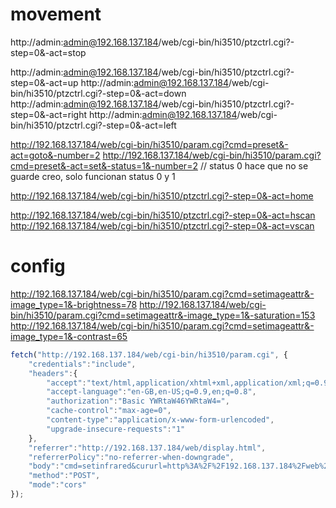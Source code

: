# movement

http://admin:admin@192.168.137.184/web/cgi-bin/hi3510/ptzctrl.cgi?-step=0&-act=stop

http://admin:admin@192.168.137.184/web/cgi-bin/hi3510/ptzctrl.cgi?-step=0&-act=up
http://admin:admin@192.168.137.184/web/cgi-bin/hi3510/ptzctrl.cgi?-step=0&-act=down
http://admin:admin@192.168.137.184/web/cgi-bin/hi3510/ptzctrl.cgi?-step=0&-act=right
http://admin:admin@192.168.137.184/web/cgi-bin/hi3510/ptzctrl.cgi?-step=0&-act=left
 

http://192.168.137.184/web/cgi-bin/hi3510/param.cgi?cmd=preset&-act=goto&-number=2
http://192.168.137.184/web/cgi-bin/hi3510/param.cgi?cmd=preset&-act=set&-status=1&-number=2
// status 0 hace que no se guarde creo, solo funcionan status 0 y 1

http://192.168.137.184/web/cgi-bin/hi3510/ptzctrl.cgi?-step=0&-act=home

http://192.168.137.184/web/cgi-bin/hi3510/ptzctrl.cgi?-step=0&-act=hscan
http://192.168.137.184/web/cgi-bin/hi3510/ptzctrl.cgi?-step=0&-act=vscan

# config

http://192.168.137.184/web/cgi-bin/hi3510/param.cgi?cmd=setimageattr&-image_type=1&-brightness=78
http://192.168.137.184/web/cgi-bin/hi3510/param.cgi?cmd=setimageattr&-image_type=1&-saturation=153
http://192.168.137.184/web/cgi-bin/hi3510/param.cgi?cmd=setimageattr&-image_type=1&-contrast=65

```js
fetch("http://192.168.137.184/web/cgi-bin/hi3510/param.cgi", {
    "credentials":"include",
    "headers":{
        "accept":"text/html,application/xhtml+xml,application/xml;q=0.9,image/webp,image/apng,*/*;q=0.8,application/signed-exchange;v=b3",
        "accept-language":"en-GB,en-US;q=0.9,en;q=0.8",
        "authorization":"Basic YWRtaW46YWRtaW4=",
        "cache-control":"max-age=0",
        "content-type":"application/x-www-form-urlencoded",
        "upgrade-insecure-requests":"1"
    },
    "referrer":"http://192.168.137.184/web/display.html",
    "referrerPolicy":"no-referrer-when-downgrade",
    "body":"cmd=setinfrared&cururl=http%3A%2F%2F192.168.137.184%2Fweb%2Fdisplay.html&-infraredstat=auto&cmd=setircutattr&-saradc_switch_value=501&cmd=setimageattr&-brightness=67&-contrast=100&-saturation=153&-sharpness=100&-mirror=off&-flip=on&-shutter=65535&-night=off&-wdr=off&-noise=0&-gc=30&-ae=2&-targety=80&-gamma=1&-aemode=0&-image_type=1&-imgmode=0&cmd=setldcattr&-ldc_ratio=0",
    "method":"POST",
    "mode":"cors"
});

```
